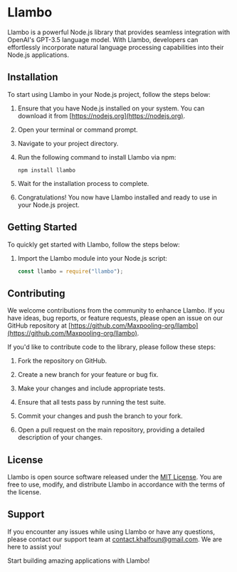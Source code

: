 # Llambo

Llambo is a powerful Node.js library that provides seamless integration with OpenAI's GPT-3.5 language model. With Llambo, developers can effortlessly incorporate natural language processing capabilities into their Node.js applications.

## Installation

To start using Llambo in your Node.js project, follow the steps below:

1. Ensure that you have Node.js installed on your system. You can download it from [https://nodejs.org](https://nodejs.org).

2. Open your terminal or command prompt.

3. Navigate to your project directory.

4. Run the following command to install Llambo via npm:

   ```shell
   npm install llambo
   ```

5. Wait for the installation process to complete.

6. Congratulations! You now have Llambo installed and ready to use in your Node.js project.

## Getting Started

To quickly get started with Llambo, follow the steps below:

1. Import the Llambo module into your Node.js script:

   ```javascript
   const llambo = require("llambo");
   ```

## Contributing

We welcome contributions from the community to enhance Llambo. If you have ideas, bug reports, or feature requests, please open an issue on our GitHub repository at [https://github.com/Maxpooling-org/llambo](https://github.com/Maxpooling-org/llambo).

If you'd like to contribute code to the library, please follow these steps:

1. Fork the repository on GitHub.

2. Create a new branch for your feature or bug fix.

3. Make your changes and include appropriate tests.

4. Ensure that all tests pass by running the test suite.

5. Commit your changes and push the branch to your fork.

6. Open a pull request on the main repository, providing a detailed description of your changes.

## License

Llambo is open source software released under the [MIT License](https://opensource.org/licenses/MIT). You are free to use, modify, and distribute Llambo in accordance with the terms of the license.

## Support

If you encounter any issues while using Llambo or have any questions, please contact our support team at [contact.khalfoun@gmail.com](mailto:contact.khalfoun@gmail.com). We are here to assist you!

Start building amazing applications with Llambo!
